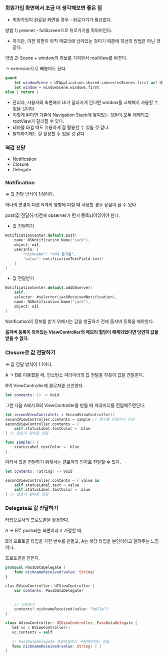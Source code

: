 ### 회원가입 화면에서 조금 더 생각해보면 좋은 점

- 회원가입이 완료된 화면일 경우 - 뒤로가기가 필요없다.

방법 1) presnet - fullScreen으로 뒤로가기를 막아버린다.

- 하지만, 이전 화면이 아직 메모리에 남아있는 것이기 때문에 최선의 방법은 아닌 것 같다.

방법 2) Scene + window의 정보를 가져와서 rootView를 바꾼다.

→ extension으로 빼놓아도 된다.

```swift
guard
    let windowScene = UIApplication.shared.connectedScenes.first as? UIWindowScene,
    let window = windowScene.windows.first
else { return }

```

- 관리자, 사용자의 측면에서 UI가 달라지게 된다면 window를 교체해서 사용할 수 있을 것이다.
- 이렇게 된다면 기존에 Navigation Stack에 쌓여있는 것들이 모두 해제되고 rootView가 달라질 수 있다.
- 테마를 바뀔 때도 유용하게 잘 활용할 수 있을 것 같다.
- 탈퇴하기에도 잘 활용할 수 있을 것 같다.

### 역값 전달

- Notification
- Closure
- Delegate

### Notification

⇒ 값 전달 방식이 1:N이다.

하나의 변경이 다른 N개의 영향에 미칠 때 사용할 경우 장점이 될 수 있다.

post(값 전달하기)전에 observer가 먼저 등록되어있어야 한다.

- 값 전달하기

```swift
NotificationCenter.default.post(
    name: NSNotification.Name("jack"),
    object: nil,
    userInfo: [
        "nickname": "나야 들기름",
        "value": notificationTextField.text!
    ]
)
```

- 값 전달받기

```swift
NotificationCenter.default.addObserver(
    self,
    selector: #selector(jackReceivedNotification),
    name: NSNotification.Name("jack"),
    object: nil
)
```

Notification의 정보를 받기 위해서는 값을 방출하기 전에 옵저버 등록을 해야한다.

**옵저버 등록이 되어있는 ViewController의 메모리 할당이 해제되었다면 당연히 값을 받을 수 없다.**

### Closure로 값 전달하기

⇒ 값 전달 방식이 1:1이다.

A → B로 이동했을 때, 인스턴스 파라미터의 값 전달을 하듯이 값을 전달한다.

B의 ViewController에 클로저를 선언한다.

```swift
let contents: () -> Void
```

그런 다음 A에서 B의 ViewController를 만들 때 파라미터를 전달해주면된다.

```swift
let secondViewControlelr = SecondViewController()
secondViewController.contents = sample // 함수를 만들어서 전달
secondViewController.contents = {
    self.statusLabel.textColor = .blue
} // 클로저 함수를 전달

func sample() {
    statusLabel.textColor = .blue
}
```

따라서 값을 전달하기 위해서는 클로저의 인자로 전달할 수 있다.

```swift
let contents: (String) -> Void
```

```swift
secondViewController.contents = { value in
    self.statusLabel.text = value
    self.statusLabel.textColor = .blue
} // 클로저 함수를 전달
```

### Delegate로 값 전달하기

타입으로서의 프로토콜을 활용한다.

A → B로 push되는 화면이라고 가정할 때,

B의 프로토콜 타입을 가진 변수를 만들고, A는 해당 타입을 본인이라고 알려주는 느낌이다.

프로토콜을 만든다.

```swift
protocol PassDataDelegate {
    func nicknameReceived(value: String)
}
```

```swift
clas BViewController: UIViewController {
    var contents: PassDataDelegate?
    
    
    // 사용하기
    contents?.nicknameReceived(value: "hello")
}

class AViewController: UIViewController, PassDataDelegate {
   let vc = BViewController()
   vc.contents = self
   
   // PassDataDelegate 프로토콜로서 구현해야하는 것들..
   func nicknameReceived(value: String) { }
}
```
